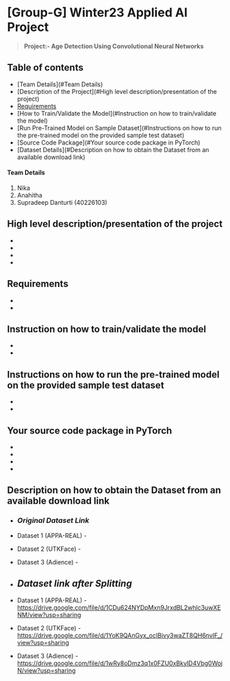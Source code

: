# **[Group-G] Winter23 Applied AI Project**
> **Project:- Age Detection Using Convolutional Neural Networks**

## **Table of contents**
* [Team Details](#Team Details)
* [Description of the Project](#High level description/presentation of the project)
* [Requirements](#Requirements)
* [How to Train/Validate the Model](#Instruction on how to train/validate the model)
* [Run Pre-Trained Model on Sample Dataset](#Instructions on how to run the pre-trained model on the provided sample test dataset)
* [Source Code Package](#Your source code package in PyTorch)
* [Dataset Details](#Description on how to obtain the Dataset from an available download link)






#### **Team Details**
1. Nika
2. Anahitha
3. Supradeep Danturti (40226103)

## **High level description/presentation of the project**
- 
-
- 
- 
## **Requirements**
- 
- 
## **Instruction on how to train/validate the model**
- 
- 
## **Instructions on how to run the pre-trained model on the provided sample test dataset**
- 
- 
## **Your source code package in PyTorch**
- 
- 
- 
- 
## **Description on how to obtain the Dataset from an available download link**
 - ### *Original Dataset Link*
- Dataset 1 (APPA-REAL) - 
- Dataset 2 (UTKFace)   -
- Dataset 3 (Adience)   -

 - ## *Dataset link after Splitting*

- Dataset 1 (APPA-REAL) - https://drive.google.com/file/d/1CDu624NYDpMxn9JrxdBL2whlc3uwXENM/view?usp=sharing
- Dataset 2 (UTKFace)   - https://drive.google.com/file/d/1YoK9QAnGyx_ocIBivy3waZT8QH6nvIF_/view?usp=sharing
- Dataset 3 (Adience)   - https://drive.google.com/file/d/1wRy8oDmz3q1x0FZU0xBkyID4Vbg0WojN/view?usp=sharing

